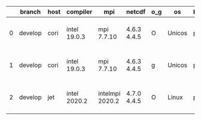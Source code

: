 |    | branch   | host   | compiler     | mpi             | netcdf      | o_g   | os     | build   | u_pass   | u_fail   | s_pass   | s_fail   | e_pass   | e_fail   | nuopc_pass   | nuopc_fail   | artifacts_hash                                                                                                                                        | modified                  |
|----|----------|--------|--------------|-----------------|-------------|-------|--------|---------|----------|----------|----------|----------|----------|----------|--------------|--------------|-------------------------------------------------------------------------------------------------------------------------------------------------------|---------------------------|
|  0 | develop  | cori   | intel 19.0.3 | mpi 7.7.10      | 4.6.3 4.4.5 | O     | Unicos | pass    | 13685    | 0        | 49       | 0        | 80       | 0        | 50           | 0            | [artifacts](https://github.com/esmf-org/esmf-test-artifacts/tree/3232e0b5d63afc61d4fb79267fdbadb4c986dde4/develop/cori/intel/19.0.3/O/mpi/7.7.10)     | 2022-03-25 04:16:22 -0700 |
|  1 | develop  | cori   | intel 19.0.3 | mpi 7.7.10      | 4.6.3 4.4.5 | g     | Unicos | pass    | 13685    | 0        | 49       | 0        | 80       | 0        | 50           | 0            | [artifacts](https://github.com/esmf-org/esmf-test-artifacts/tree/e4cd2085254af86399b876155304d04b38272ca3/develop/cori/intel/19.0.3/g/mpi/7.7.10)     | 2022-03-25 04:14:31 -0700 |
|  2 | develop  | jet    | intel 2020.2 | intelmpi 2020.2 | 4.7.0 4.4.5 | O     | Linux  | pass    | pending  | pending  | pending  | pending  | pending  | pending  | pending      | pending      | [artifacts](https://github.com/esmf-org/esmf-test-artifacts/tree/b8ea751112cfacc7ec1490391873df73c3a709d7/develop/jet/intel/2020.2/O/intelmpi/2020.2) | 2022-03-25 04:06:11 +0000 |